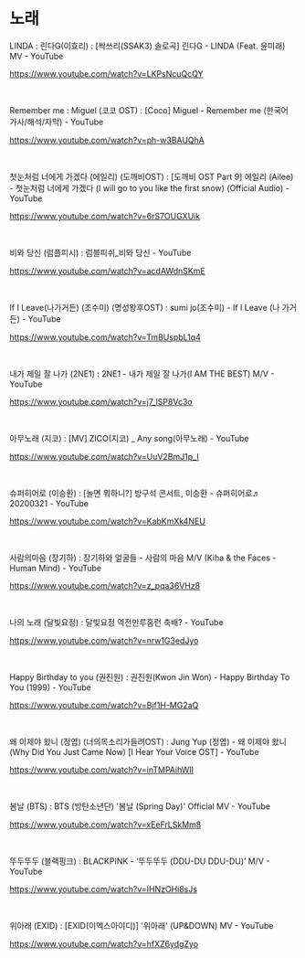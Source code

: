 # 노래

LINDA : 린다G(이효리) : [싹쓰리(SSAK3) 솔로곡] 린다G - LINDA (Feat. 윤미래) MV - YouTube

https://www.youtube.com/watch?v=LKPsNcuQcQY

<br>

Remember me : Miguel (코코 OST) : [Coco] Miguel - Remember me (한국어 가사/해석/자막) - YouTube

https://www.youtube.com/watch?v=ph-w3BAUQhA

<br>

첫눈처럼 너에게 가겠다 (에일리) (도깨비OST) : [도깨비 OST Part 9] 에일리 (Ailee) - 첫눈처럼 너에게 가겠다 (I will go to you like the first snow) (Official Audio) - YouTube

https://www.youtube.com/watch?v=6rS7OUGXUik

<br>

비와 당신  (럼플피시)  :  럼블피쉬_비와 당신 - YouTube

https://www.youtube.com/watch?v=acdAWdnSKmE

<br>

If I Leave(나가거든) (조수미) (명성왕후OST) : sumi jo(조수미) - If I Leave (나 가거든) - YouTube

https://www.youtube.com/watch?v=TmBUspbL1q4

<br>

내가 제일 잘 나가  (2NE1)  :   2NE1 - 내가 제일 잘 나가(I AM THE BEST) M/V - YouTube

https://www.youtube.com/watch?v=j7_lSP8Vc3o

<br>

아무노래 (지코)  :  [MV] ZICO(지코) _ Any song(아무노래) - YouTube

https://www.youtube.com/watch?v=UuV2BmJ1p_I

<br>

슈퍼히어로 (이승환)  :  [놀면 뭐하니?] 방구석 콘서트, 이승환 - 슈퍼히어로♬ 20200321 - YouTube

https://www.youtube.com/watch?v=KabKmXk4NEU

<br>

사람의마음 (장기하)  :  장기하와 얼굴들 - 사람의 마음 M/V (Kiha & the Faces - Human Mind) - YouTube

https://www.youtube.com/watch?v=z_pqa36VHz8

<br>

나의 노래 (달빛요정)  :  달빛요정 역전만루홈런 축배? - YouTube

https://www.youtube.com/watch?v=nrw1G3edJyo

<br>

Happy Birthday to you (권진원) : 권진원(Kwon Jin Won) - Happy Birthday To You (1999) - YouTube

https://www.youtube.com/watch?v=Bjf1H-MG2aQ

<br>

왜 이제야 왔니 (정엽) (너의목소리가들려OST)  :  Jung Yup (정엽) - 왜 이제야 왔니 (Why Did You Just Came Now) [I Hear Your Voice OST] - YouTube

https://www.youtube.com/watch?v=inTMPAihWlI

<br>

봄날 (BTS)  :  BTS (방탄소년단) '봄날 (Spring Day)' Official MV - YouTube

https://www.youtube.com/watch?v=xEeFrLSkMm8

<br>

뚜두뚜두 (블랙핑크)  :  BLACKPINK - ‘뚜두뚜두 (DDU-DU DDU-DU)’ M/V - YouTube

https://www.youtube.com/watch?v=IHNzOHi8sJs

<br>

위아래 (EXID)  :  [EXID(이엑스아이디)] '위아래' (UP&DOWN) MV - YouTube

https://www.youtube.com/watch?v=hfXZ6ydgZyo